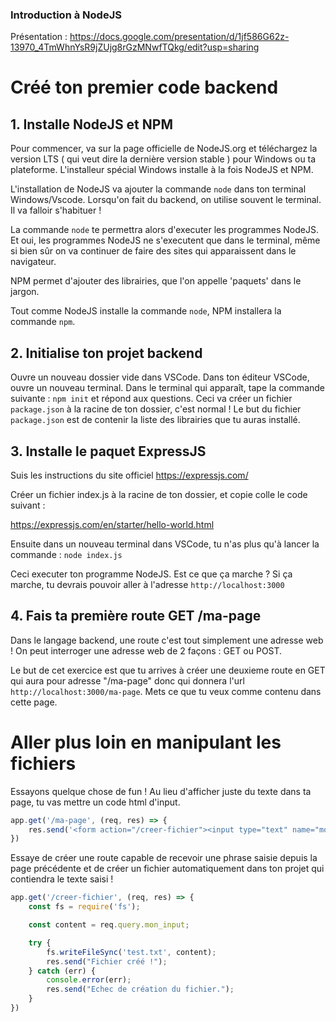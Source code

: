 ### Introduction à NodeJS

Présentation : https://docs.google.com/presentation/d/1jf586G62z-13970_4TmWhnYsR9jZUjg8rGzMNwfTQkg/edit?usp=sharing

# Créé ton premier code backend

## 1. Installe NodeJS et NPM

Pour commencer, va sur la page officielle de NodeJS.org et téléchargez la version LTS ( qui veut dire la dernière version stable ) pour Windows ou ta plateforme.
L'installeur spécial Windows installe à la fois NodeJS et NPM.

L'installation de NodeJS va ajouter la commande `node` dans ton terminal Windows/Vscode. 
Lorsqu'on fait du backend, on utilise souvent le terminal. Il va falloir s'habituer ! 

La commande `node` te permettra alors d'executer les programmes NodeJS. Et oui, les programmes NodeJS ne s'executent que dans le terminal, même si bien sûr on va continuer de faire des sites qui apparaissent dans le navigateur. 

NPM permet d'ajouter des librairies, que l'on appelle 'paquets' dans le jargon. 

Tout comme NodeJS installe la commande `node`, NPM installera la commande `npm`.

## 2. Initialise ton projet backend

Ouvre un nouveau dossier vide dans VSCode.
Dans ton éditeur VSCode, ouvre un nouveau terminal.
Dans le terminal qui apparaît, tape la commande suivante : `npm init` et répond aux questions.
Ceci va créer un fichier `package.json` à la racine de ton dossier, c'est normal ! 
Le but du fichier `package.json` est de contenir la liste des librairies que tu auras installé.

## 3. Installe le paquet ExpressJS

Suis les instructions du site officiel https://expressjs.com/

Créer un fichier index.js à la racine de ton dossier, et copie colle le code suivant : 

https://expressjs.com/en/starter/hello-world.html

Ensuite dans un nouveau terminal dans VSCode, tu n'as plus qu'à lancer la commande : 
`node index.js`

Ceci executer ton programme NodeJS. Est ce que ça marche ? 
Si ça marche, tu devrais pouvoir aller à l'adresse `http://localhost:3000`


## 4. Fais ta première route GET /ma-page

Dans le langage backend, une route c'est tout simplement une adresse web ! 
On peut interroger une adresse web de 2 façons : GET ou POST.

Le but de cet exercice est que tu arrives à créer une deuxieme route en GET qui aura pour adresse
"/ma-page" donc qui donnera l'url `http://localhost:3000/ma-page`.
Mets ce que tu veux comme contenu dans cette page.

# Aller plus loin en manipulant les fichiers

Essayons quelque chose de fun ! 
Au lieu d'afficher juste du texte dans ta page, tu vas mettre un code html d'input.

```js
app.get('/ma-page', (req, res) => {
    res.send('<form action="/creer-fichier"><input type="text" name="mon_input"></form>')
})
```

Essaye de créer une route capable de recevoir une phrase saisie depuis la page précédente et de créer un fichier automatiquement dans ton projet qui contiendra le texte saisi ! 

```js
app.get('/creer-fichier', (req, res) => {
    const fs = require('fs');

    const content = req.query.mon_input;

    try {
        fs.writeFileSync('test.txt', content);
        res.send("Fichier créé !");
    } catch (err) {
        console.error(err);
        res.send("Echec de création du fichier.");
    }
})
```